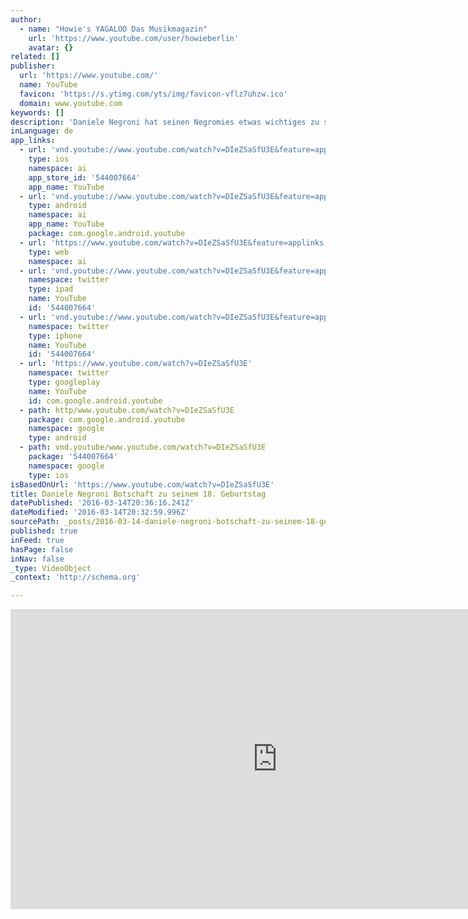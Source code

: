 ```yaml
---
author:
  - name: "Howie's YAGALOO Das Musikmagazin"
    url: 'https://www.youtube.com/user/howieberlin'
    avatar: {}
related: []
publisher:
  url: 'https://www.youtube.com/'
  name: YouTube
  favicon: 'https://s.ytimg.com/yts/img/favicon-vflz7uhzw.ico'
  domain: www.youtube.com
keywords: []
description: 'Daniele Negroni hat seinen Negromies etwas wichtiges zu sagen, damit er seinen 18. Geburtstag ordnungsgemäß feiern kann! - Abonniere den Kanal! http://www.youtube.com/subscription_center?add_user=howieberlin http://www.yagaloo.com - YAGALOO - das preisgekrönte Musikmagazin bietet wöchentlich auf mehreren Regional-TV-Sendern rund eine halbe Stunde Programm zum aktuellen Musikgeschehen.'
inLanguage: de
app_links:
  - url: 'vnd.youtube://www.youtube.com/watch?v=DIeZSaSfU3E&feature=applinks'
    type: ios
    namespace: ai
    app_store_id: '544007664'
    app_name: YouTube
  - url: 'vnd.youtube://www.youtube.com/watch?v=DIeZSaSfU3E&feature=applinks'
    type: android
    namespace: ai
    app_name: YouTube
    package: com.google.android.youtube
  - url: 'https://www.youtube.com/watch?v=DIeZSaSfU3E&feature=applinks'
    type: web
    namespace: ai
  - url: 'vnd.youtube://www.youtube.com/watch?v=DIeZSaSfU3E&feature=applinks'
    namespace: twitter
    type: ipad
    name: YouTube
    id: '544007664'
  - url: 'vnd.youtube://www.youtube.com/watch?v=DIeZSaSfU3E&feature=applinks'
    namespace: twitter
    type: iphone
    name: YouTube
    id: '544007664'
  - url: 'https://www.youtube.com/watch?v=DIeZSaSfU3E'
    namespace: twitter
    type: googleplay
    name: YouTube
    id: com.google.android.youtube
  - path: http/www.youtube.com/watch?v=DIeZSaSfU3E
    package: com.google.android.youtube
    namespace: google
    type: android
  - path: vnd.youtube/www.youtube.com/watch?v=DIeZSaSfU3E
    package: '544007664'
    namespace: google
    type: ios
isBasedOnUrl: 'https://www.youtube.com/watch?v=DIeZSaSfU3E'
title: Daniele Negroni Botschaft zu seinem 18. Geburtstag
datePublished: '2016-03-14T20:36:16.241Z'
dateModified: '2016-03-14T20:32:59.996Z'
sourcePath: _posts/2016-03-14-daniele-negroni-botschaft-zu-seinem-18-geburtstag.md
published: true
inFeed: true
hasPage: false
inNav: false
_type: VideoObject
_context: 'http://schema.org'

---
```

<iframe src="https://cdn.embedly.com/widgets/media.html?src=https%3A%2F%2Fwww.youtube.com%2Fembed%2FDIeZSaSfU3E%3Ffeature%3Doembed&amp;url=https%3A%2F%2Fwww.youtube.com%2Fwatch%3Fv%3DDIeZSaSfU3E&amp;image=https%3A%2F%2Fi.ytimg.com%2Fvi%2FDIeZSaSfU3E%2Fhqdefault.jpg&amp;key=b7d04c9b404c499eba89ee7072e1c4f7&amp;type=text%2Fhtml&amp;schema=youtube" width="854" height="480" scrolling="no" frameborder="0" allowfullscreen="allowfullscreen" style=""></iframe>
